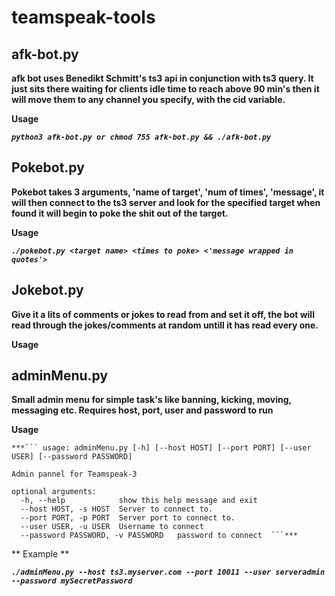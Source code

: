 # teamspeak-tools

## afk-bot.py 

 **afk bot uses Benedikt Schmitt's ts3 api in conjunction with ts3 query. It just sits there waiting for clients 
 idle time to reach above 90 min's then it will move them to any channel you specify, with the cid variable.**
 
 **Usage**
 
 ***``` python3 afk-bot.py or chmod 755 afk-bot.py && ./afk-bot.py ```***


## Pokebot.py

 **Pokebot takes 3 arguments, 'name of target', 'num of times', 'message', it will then connect to the ts3 server and 
 look for the specified target when found it will begin to poke the shit out of the target.**
 
 **Usage**
 
***``` ./pokebot.py <target name> <times to poke> <'message wrapped in quotes'> ```***
 
## Jokebot.py
 
**Give it a lits of comments or jokes to read from and set it off, the bot will read through the jokes/comments
at random untill it has read every one.**
 
**Usage**
 
 
## adminMenu.py
 
**Small admin menu for simple task's like banning, kicking, moving, messaging etc.
Requires host, port, user and password to run**
 
**Usage**
 
    ***``` usage: adminMenu.py [-h] [--host HOST] [--port PORT] [--user USER] [--password PASSWORD]
                   
    Admin pannel for Teamspeak-3

    optional arguments:
      -h, --help            show this help message and exit
      --host HOST, -s HOST  Server to connect to.
      --port PORT, -p PORT  Server port to connect to.
      --user USER, -u USER  Username to connect
      --password PASSWORD, -v PASSWORD   password to connect  ```***
  
 ** Example **
 
 ***``` ./adminMenu.py --host ts3.myserver.com --port 10011 --user serveradmin --password mySecretPassword ```***
              
        


